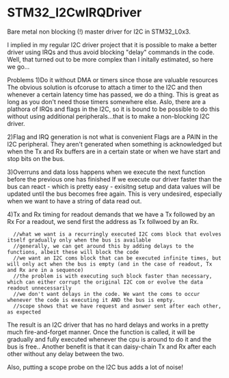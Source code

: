 # STM32_I2CwIRQDriver
Bare metal non blocking (!) master driver for I2C in STM32_L0x3.

I implied in my regular I2C driver project that it is possible to make a better driver using IRQs and thus avoid blocking "delay" commands in the code. Well, that turned out to be more complex than I initally estimated, so here we go...

Problems
1)Do it without DMA or timers since those are valuable resources
The obvious solution is ofcoruse to attach a timer to the I2C and then whenever a certain latency time has passed, we do a thing. This is great as long as you don't need those timers somewhere else. Aslo, there are a plathora of IRQs and flags in the I2C, so it is bound to be possible to do this without using additional peripherals...that is to make a non-blocking I2C driver.

2)Flag and IRQ generation is not what is convenient
Flags are a PAIN in the I2C peripheral. They aren't generated when something is acknowledged but when the Tx and Rx buffers are in a certain state or when we have start and stop bits on the bus.


3)Overruns and data loss happens when we execute the next function before the previous one has finished
If we execute our driver faster than the bus can react - which is pretty easy - exisitng setup and data values will be updated until the bus becomes free again. This is very undesired, especially when we want to have a string of data read out.

4)Tx and Rx timing for readout demands that we have a Tx followed by an Rx
For a readout, we send first the address as Tx follwoed by an Rx.



	  //what we want is a recurringly executed I2C coms block that evolves itself gradually only when the bus is available
	  //generally, we can get around this by adding delays to the functions, albeit these will block the code
	  //we want an I2C coms block that can be executed infinite times, but will only act when the bus is empty (and in the case of readout, Tx and Rx are in a sequence)
	  //the problem is with executing such block faster than necessary, which can either corrupt the original I2C com or evolve the data readout unnecessarily
	  //we don't want delays in the code. We want the coms to occur whenever the code is executing it AND the bus is empty.
	  //scope shows that we have request and asnwer sent after each other, as expected



The result is an I2C driver that has no hard delays and works in a pretty much fire-and-forget manner. Once the function is called, it will be gradually and fully executed whenever the cpu is around to do it and the bus is free..
Another benefit is that it can daisy-chain Tx and Rx after each other without any delay between the two.

Also, putting a scope probe on the I2C bus adds a lot of noise!



